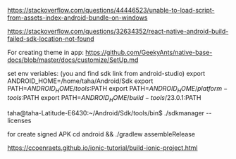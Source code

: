 https://stackoverflow.com/questions/44446523/unable-to-load-script-from-assets-index-android-bundle-on-windows

https://stackoverflow.com/questions/32634352/react-native-android-build-failed-sdk-location-not-found

For creating theme in app: https://github.com/GeekyAnts/native-base-docs/blob/master/docs/customize/SetUp.md

set env veriables: (you and find sdk link from android-studio) 
export ANDROID_HOME=/home/taha/Android/Sdk 
export PATH=$ANDROID_HOME/tools:$PATH 
export PATH=$ANDROID_HOME/platform-tools:$PATH 
export PATH=$ANDROID_HOME/build-tools/23.0.1:$PATH


taha@taha-Latitude-E6430:~/Android/Sdk/tools/bin$ ./sdkmanager --licenses


for create signed APK cd android && ./gradlew assembleRelease

<!-- Android CMDS -->
https://ccoenraets.github.io/ionic-tutorial/build-ionic-project.html